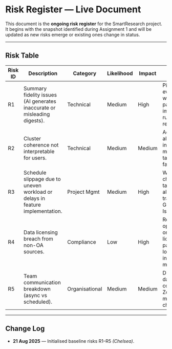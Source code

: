 # Risk Register — Live Document

This document is the **ongoing risk register** for the SmartResearch project.  
It begins with the snapshot identified during Assignment 1 and will be updated as new risks emerge or existing ones change in status.

---

## Risk Table

| Risk ID | Description | Category | Likelihood | Impact | Mitigation Strategy | Owner |
|---------|-------------|----------|------------|--------|----------------------|-------|
| R1 | Summary fidelity issues (AI generates inaccurate or misleading digests). | Technical | Medium | High | Pilot evaluation with sample papers; implement rubric-based review. | Team |
| R2 | Cluster coherence not interpretable for users. | Technical | Medium | Medium | Adjust algorithms; introduce manual tagging fallback. | Team |
| R3 | Schedule slippage due to uneven workload or delays in feature implementation. | Project Mgmt | Medium | High | Weekly check-ins, task allocation tracked via GitHub Issues. | Chelsea |
| R4 | Data licensing breach from non-OA sources. | Compliance | Low | High | Restrict to open-access or UOW-licensed papers only; log licences in metadata.csv. | All |
| R5 | Team communication breakdown (async vs scheduled). | Organisational | Medium | Medium | Discord for daily async comms; Zoom milestone check-ins. | All |

---

## Change Log
- **21 Aug 2025** — Initialised baseline risks R1–R5 *(Chelsea)*.
